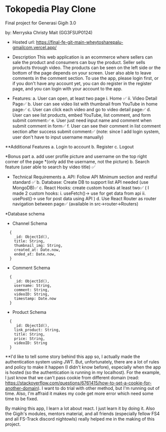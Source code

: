 # Tokopedia Play Clone
Final project for Generasi Gigih 3.0

by:
Merryska Christy Mait (GG3FSUP0124)

* Hosted url: https://final-fe-git-main-wheytosharepalu-gmailcom.vercel.app/

* Description
  This web application is an ecommerce where sellers can sale the product and consumers can buy the product. Seller sells products through video. The products can be seen on the left side or the bottom of the page depends on your screen. User also able to leave comments in the comment section. To use the app, please login first, or if you don't have any account yet, you can do register in the register page, and you can login with your account to the app.

* Features:
a. User can open, at least two page
    i. Home ✅
    ii. Video Detail Page✅
b. User can see video list with thumbnail from YouTube in home page✅
c. User can click each video and go to video detail page✅
d. User can see list products, embed YouTube, list comment, and form submit comment✅
e. User just need input name and comment when submit comment in form✅
f. User can see their comment in list comment section after success submit comment✅
    (note: since I add login system, user don't have to input username manually)

**Additional Features
a. Login to account
b. Register
c. Logout

*Bonus part
a. add user profile picture and username on the top right corner of the page *(only add the username, not the picture)
b. Search feature (user able to search by video title) ✅

* Technical Requirements
a. API: Follow API Minimum section and restful standard ✅
b. Database: Create DB to support list API needed (use MongoDB)✅
c. React Hooks: create custom hooks at least two✅
    (
      I made 2 custom hooks:
      i. useFetch()-> use for get data from api
      ii. usePost()-> use for post data using API
    )
d. Use React Router as router navigation between page✅
    (available in src->router->Routers)

*Database schema
* Channel Schema
```
  {
    _id: ObjectId(),
    title: String,
    thumbnail_img: String,
    created_at: Date.now,
    ended_at: Date.now,
  }
```
* Comment Schema
```
  {
    _id: ObjectId(),
    username: String,
    comment: String,
    videoID: String,
    timestamp: Date.now
  }
```
* Product Schema
```
  {
    _id: ObjectId(),
    link_product: String,
    title: String,
    price: String,
    videoID: String
  }
```

**I'd like to tell some story behind this app
so, I actually made the authentication system using JWT. But, unfortunately, there are a lot of rules and policy to make it happen (I didn't know before), especially when the app is hosted (so the authentication is running in my localhost). For the example, I just know that we can't pass cookie from different domain (read: https://stackoverflow.com/questions/6761415/how-to-set-a-cookie-for-another-domain). I want to do trial with other method, but I'm running out of time. Also, I'm affraid it makes my code get more error which need some time to be fixed.

By making this app, I learn a lot about react. I just learn it by doing it. Also the Gigih's modules, mentors material, and all friends (especially fellow FS4 and all FS-Track discord nightowls) really helped me in the making of this project.





